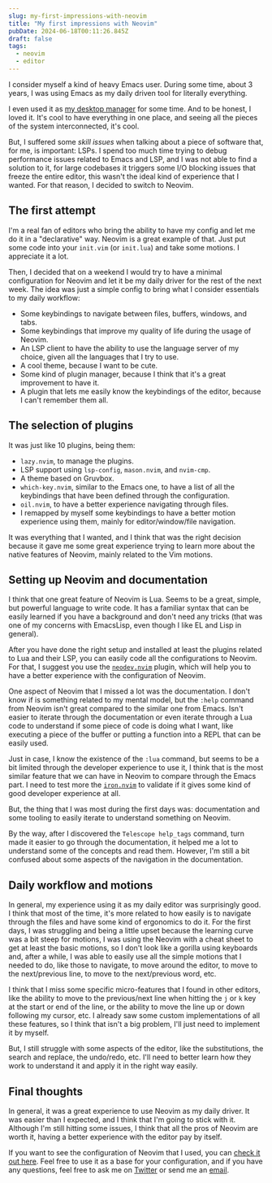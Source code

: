 ```yaml
---
slug: my-first-impressions-with-neovim
title: "My first impressions with Neovim"
pubDate: 2024-06-18T00:11:26.845Z
draft: false
tags:
  - neovim
  - editor
---
```


I consider myself a kind of heavy Emacs user. During some time, about 3
years, I was using Emacs as my daily driven tool for literally everything.

I even used it as [my desktop manager](https://github.com/ch11ng/exwm) for some time.
And to be honest, I loved it. It's cool to have everything in one place, and
seeing all the pieces of the system interconnected, it's cool.

But, I suffered some _skill issues_ when talking about a piece of software that, for me, is
important: LSPs. I spend too much time trying to debug performance issues related to
Emacs and LSP, and I was not able to find a solution to it, for large codebases it triggers
some I/O blocking issues that freeze the entire editor, this wasn't the ideal kind of experience
that I wanted. For that reason, I decided to switch to Neovim.

## The first attempt

I'm a real fan of editors who bring the ability to have my config and let me do it in a
"declarative" way. Neovim is a great example of that. Just put some code into your `init.vim` (or `init.lua`)
and take some motions. I appreciate it a lot.

Then, I decided that on a weekend I would try to have a minimal configuration for Neovim and let it
be my daily driver for the rest of the next week. The idea was just a simple config to bring what I
consider essentials to my daily workflow:

- Some keybindings to navigate between files, buffers, windows, and tabs.
- Some keybindings that improve my quality of life during the usage of Neovim.
- An LSP client to have the ability to use the language server of my choice, given all the languages that I try to use.
- A cool theme, because I want to be cute.
- Some kind of plugin manager, because I think that it's a great improvement to have it.
- A plugin that lets me easily know the keybindings of the editor, because I can't remember them all.

## The selection of plugins

It was just like 10 plugins, being them:

- `lazy.nvim`, to manage the plugins.
- LSP support using `lsp-config`, `mason.nvim`, and `nvim-cmp`.
- A theme based on Gruvbox.
- `which-key.nvim`, similar to the Emacs one, to have a list of all the keybindings that have been defined through the configuration.
- `oil.nvim`, to have a better experience navigating through files.
- I remapped by myself some keybindings to have a better motion experience using them, mainly for editor/window/file navigation.

It was everything that I wanted, and I think that was the right decision because it gave me some great
experience trying to learn more about the native features of Neovim, mainly related to the Vim motions.

## Setting up Neovim and documentation

I think that one great feature of Neovim is Lua. Seems to be a great, simple, but powerful language to write code. It has a familiar
syntax that can be easily learned if you have a background and don't need any tricks (that was one of my concerns with EmacsLisp, even though I like EL and Lisp in general).

After you have done the right setup and installed at least the plugins related to Lua and their LSP, you can easily code all the
configurations to Neovim. For that, I suggest you use the [`neodev.nvim`](https://github.com/folke/neodev.nvim) plugin, which
will help you to have a better experience with the configuration of Neovim.

One aspect of Neovim that I missed a lot was the documentation. I don't know if is something related to my mental model, but
the `:help` command from Neovim isn't great compared to the similar one from Emacs. Isn't easier to iterate through the documentation or
even iterate through a Lua code to understand if some piece of code is doing what I want, like executing a piece of the buffer or
putting a function into a REPL that can be easily used.

Just in case, I know the existence of the `:lua` command, but seems to be a bit limited through the developer experience to use it, I think
that is the most similar feature that we can have in Neovim to compare through the Emacs part. I need to test more the [`iron.nvim`](https://github.com/Vigemus/iron.nvim)
to validate if it gives some kind of good developer experience at all.

But, the thing that I was most during the first days was: documentation and some tooling to easily iterate to understand something
on Neovim.

By the way, after I discovered the `Telescope help_tags` command, turn made it easier to go through the documentation, it helped me a lot to understand
some of the concepts and read them. However, I'm still a bit confused about some aspects of the navigation in the documentation.

## Daily workflow and motions

In general, my experience using it as my daily editor was surprisingly good. I think that most of the time, it's more related to how
easily is to navigate through the files and have some kind of ergonomics to do it. For the first days, I was struggling and being a little upset
because the learning curve was a bit steep for motions, I was using the Neovim with a cheat sheet to get at least the basic motions, so I don't look
like a gorilla using keyboards and, after a while, I was able to easily use all the simple motions that I needed to do, like those to navigate,
to move around the editor, to move to the next/previous line, to move to the next/previous word, etc.

I think that I miss some specific micro-features that I found in other editors, like the ability to move to the previous/next line when hitting the
`j` or `k` key at the start or end of the line, or the ability to move the line up or down following my cursor, etc. I already saw some custom
implementations of all these features, so I think that isn't a big problem, I'll just need to implement it by myself.

But, I still struggle with some aspects of the editor, like the substitutions, the search and replace, the undo/redo, etc. I'll need to better learn how
they work to understand it and apply it in the right way easily.

## Final thoughts

In general, it was a great experience to use Neovim as my daily driver. It was easier than I expected, and I think that I'm going to stick with it.
Although I'm still hitting some issues, I think that all the pros of Neovim are worth it, having a better experience with the editor
pay by itself.

If you want to see the configuration of Neovim that I used, you can [check it out here](https://github.com/noghartt/dotnvim). Feel free to use it as a base
for your configuration, and if you have any questions, feel free to ask me on [Twitter](https://twitter.com/noghartt) or send me an [email](mailto:hi@noghartt.dev).
